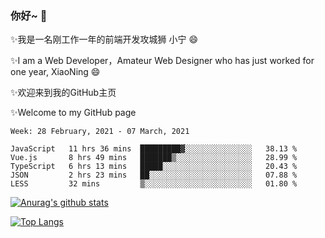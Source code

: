 ### 你好~  👋

✨我是一名刚工作一年的前端开发攻城狮 小宁 😄

✨I am a Web Developer，Amateur Web Designer who has just worked for one year, XiaoNing 😄

✨欢迎来到我的GitHub主页

✨Welcome to my GitHub page
<!--
**7148505/7148505** is a ✨ _special_ ✨ repository because its `README.md` (this file) appears on your GitHub profile.

Here are some ideas to get you started:

- 🔭 I’m currently working on ...
- 🌱 I’m currently learning ...
- 👯 I’m looking to collaborate on ...
- 🤔 I’m looking for help with ...
- 💬 Ask me about ...
- 📫 How to reach me: ...
- 😄 Pronouns: ...
- ⚡ Fun fact: ...
-->

<!--START_SECTION:waka-->
```text
Week: 28 February, 2021 - 07 March, 2021

JavaScript   11 hrs 36 mins  █████████▓░░░░░░░░░░░░░░░   38.13 % 
Vue.js       8 hrs 49 mins   ███████▒░░░░░░░░░░░░░░░░░   28.99 % 
TypeScript   6 hrs 13 mins   █████░░░░░░░░░░░░░░░░░░░░   20.43 % 
JSON         2 hrs 23 mins   ██░░░░░░░░░░░░░░░░░░░░░░░   07.88 % 
LESS         32 mins         ▒░░░░░░░░░░░░░░░░░░░░░░░░   01.80 % 
```
<!--END_SECTION:waka-->

[![Anurag's github stats](https://github-readme-stats.vercel.app/api?username=littleCareless)](https://github.com/anuraghazra/github-readme-stats)

[![Top Langs](https://github-readme-stats.vercel.app/api/top-langs/?username=littleCareless&layout=compact)](https://github.com/anuraghazra/github-readme-stats)
